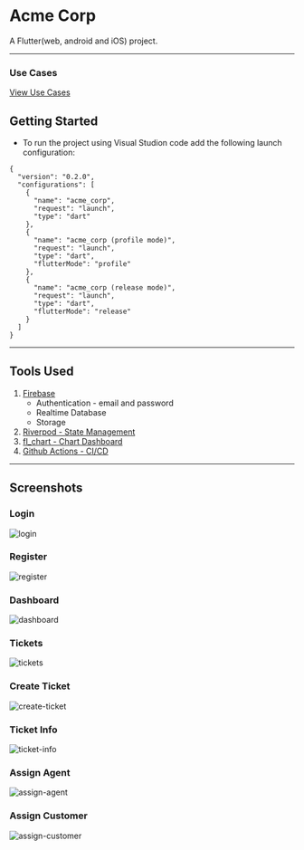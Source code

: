 # Acme Corp

A Flutter(web, android and iOS) project.

---

### Use Cases

[View Use Cases]([lib/docs/use-cases.md](https://github.com/sugedavid/Acme-Corp/blob/master/lib/docs/use-cases.md%20))


## Getting Started

- To run the project using Visual Studion code add the following launch configuration:

```
{
  "version": "0.2.0",
  "configurations": [
    {
      "name": "acme_corp",
      "request": "launch",
      "type": "dart"
    },
    {
      "name": "acme_corp (profile mode)",
      "request": "launch",
      "type": "dart",
      "flutterMode": "profile"
    },
    {
      "name": "acme_corp (release mode)",
      "request": "launch",
      "type": "dart",
      "flutterMode": "release"
    }
  ]
}
```

---

## Tools Used

1. [Firebase](https://firebase.google.com/docs)
   - Authentication - email and password
   - Realtime Database
   - Storage
2. [Riverpod - State Management](https://riverpod.dev/docs/getting_started)
3. [fl_chart - Chart Dashboard](https://pub.dev/packages/fl_chart)
4. [Github Actions - CI/CD](https://docs.github.com/en/actions)

---

## Screenshots

### Login

![login]()

### Register

![register]()

### Dashboard

![dashboard]()

### Tickets

![tickets]()

### Create Ticket

![create-ticket]()

### Ticket Info

![ticket-info]()

### Assign Agent

![assign-agent]()

### Assign Customer

![assign-customer]()
